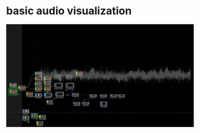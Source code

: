 # basic audio visualization

![サンプルイメージ](https://github.com/tsukasaJapan9/touchdesigner/blob/master/images/basic_aviz.jpg)
